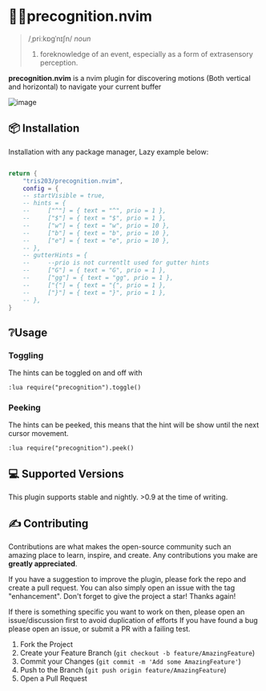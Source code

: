 # 💭👀precognition.nvim

> /ˌpriːkɒɡˈnɪʃn/
> _noun_
>
> 1. foreknowledge of an event, especially as a form of extrasensory perception.

**precognition.nvim** is a nvim plugin for discovering motions (Both vertical and horizontal) to navigate your current buffer

![image](https://github.com/tris203/precognition.nvim/assets/18444302/ea24caee-85da-42d8-b0e9-555b47268643)


## 📦 Installation

Installation with any package manager, Lazy example below:

```lua

return {
    "tris203/precognition.nvim",
    config = {
    -- startVisible = true,
    -- hints = {
    --     ["^"] = { text = "^", prio = 1 },
    --     ["$"] = { text = "$", prio = 1 },
    --     ["w"] = { text = "w", prio = 10 },
    --     ["b"] = { text = "b", prio = 10 },
    --     ["e"] = { text = "e", prio = 10 },
    -- },
    -- gutterHints = {
    --     --prio is not currentlt used for gutter hints
    --     ["G"] = { text = "G", prio = 1 },
    --     ["gg"] = { text = "gg", prio = 1 },
    --     ["{"] = { text = "{", prio = 1 },
    --     ["}"] = { text = "}", prio = 1 },
    -- },
}
```

## ❔Usage

### Toggling

The hints can be toggled on and off with

```
:lua require("precognition").toggle()
```

### Peeking

The hints can be peeked, this means that the hint will be show until the next
cursor movement.

```
:lua require("precognition").peek()
```

## 💻 Supported Versions

This plugin supports stable and nightly. >0.9 at the time of writing.

## ✍️ Contributing

Contributions are what makes the open-source community such an amazing place to learn, inspire, and create. Any contributions you make are **greatly appreciated**.

If you have a suggestion to improve the plugin, please fork the repo and create a pull request. You can also simply open an issue with the tag "enhancement".
Don't forget to give the project a star! Thanks again!

If there is something specific you want to work on then, please open an issue/discussion first to avoid duplication of efforts
If you have found a bug please open an issue, or submit a PR with a failing test.

1. Fork the Project
2. Create your Feature Branch (`git checkout -b feature/AmazingFeature`)
3. Commit your Changes (`git commit -m 'Add some AmazingFeature'`)
4. Push to the Branch (`git push origin feature/AmazingFeature`)
5. Open a Pull Request
